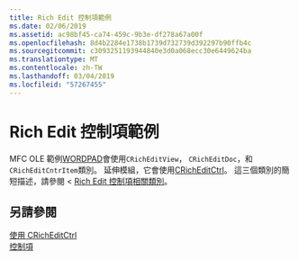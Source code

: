 ```yaml
---
title: Rich Edit 控制項範例
ms.date: 02/06/2019
ms.assetid: ac98bf45-ca74-459c-9b3e-df278a67a00f
ms.openlocfilehash: 8d4b2284e1738b1739d732739d392297b90ffb4c
ms.sourcegitcommit: c3093251193944840e3d0a068ecc30e6449624ba
ms.translationtype: MT
ms.contentlocale: zh-TW
ms.lasthandoff: 03/04/2019
ms.locfileid: "57267455"
---
```

# <a name="rich-edit-control-examples"></a>Rich Edit 控制項範例

MFC OLE 範例[WORDPAD](https://github.com/Microsoft/VCSamples/tree/da802c2aa92a730b3da33c5957186f128709c398/VC2010Samples/MFC/Visual%20C%2B%2B%202008%20Feature%20Pack/WordPad)會使用`CRichEditView`， `CRichEditDoc`，和`CRichEditCntrItem`類別。 延伸模組，它會使用[CRichEditCtrl](../mfc/reference/cricheditctrl-class.md)。 這三個類別的簡短描述，請參閱 < [Rich Edit 控制項相關類別](../mfc/classes-related-to-rich-edit-controls.md)。

## <a name="see-also"></a>另請參閱

[使用 CRichEditCtrl](../mfc/using-cricheditctrl.md)<br/>
[控制項](../mfc/controls-mfc.md)
